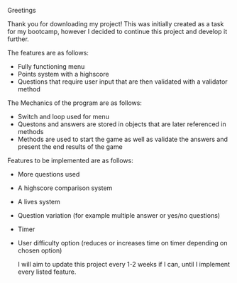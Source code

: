 Greetings

Thank you for downloading my project! This was initially created as a task for my bootcamp, however I decided to continue this project and develop it further.

The features are as follows:
- Fully functioning menu
- Points system with a highscore
- Questions that require user input that are then validated with a validator method

The Mechanics of the program are as follows:
- Switch and loop used for menu
- Questons and answers are stored in objects that are later referenced in methods
- Methods are used to start the game as well as validate the answers and present the end results of the game

Features to be implemented are as follows:
- More questions used
- A highscore comparison system
- A lives system
- Question variation (for example multiple answer or yes/no questions)
- Timer
- User difficulty option (reduces or increases time on timer depending on chosen option)

  I will aim to update this project every 1-2 weeks if I can, until I implement every listed feature.
